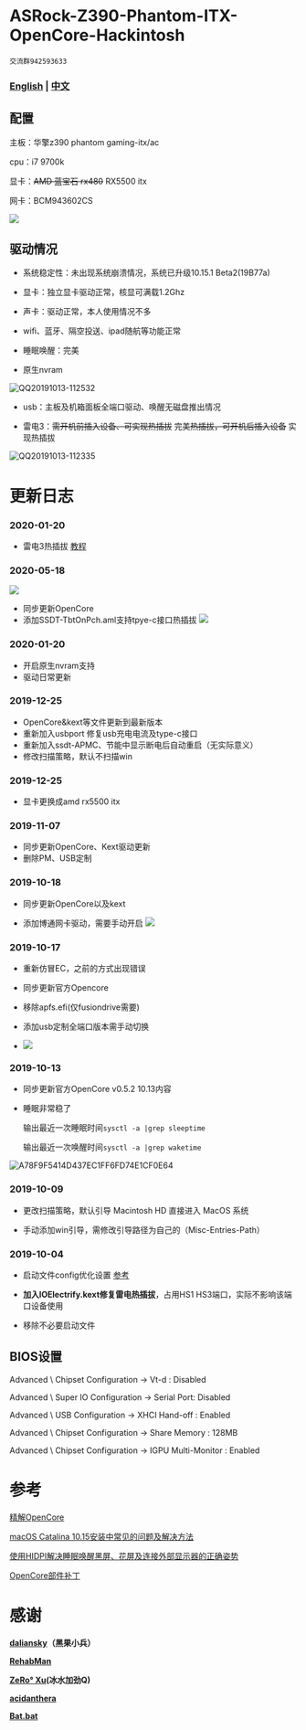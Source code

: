 # ASRock-Z390-Phantom-ITX-OpenCore-Hackintosh
`交流群942593633`
### [English](README.md) | [中文](README-zh.md)

## 配置

主板：华擎z390 phantom gaming-itx/ac

cpu：i7 9700k

显卡：~~AMD 蓝宝石 rx480~~ RX5500 itx

网卡：BCM943602CS

![](http://github.fangf.cc/mweb/15934410276957.jpg)

## 驱动情况
* 系统稳定性：未出现系统崩溃情况，系统已升级10.15.1 Beta2(19B77a)

* 显卡：独立显卡驱动正常，核显可满载1.2Ghz

* 声卡：驱动正常，本人使用情况不多

* wifi、蓝牙、隔空投送、ipad随航等功能正常

* 睡眠唤醒：完美

* 原生nvram


    
![QQ20191013-112532](http://github.fangf.cc/mweb/QQ20191013-112532.png)

* usb：主板及机箱面板全端口驱动、唤醒无磁盘推出情况

* 雷电3：~~需开机前插入设备、可实现热插拔~~ 完美~~热插拔，可开机后插入设备~~
实现热插拔


![QQ20191013-112335](http://github.fangf.cc/mweb/QQ20191013-112335.png)






# 更新日志


### 2020-01-20

* 雷电3热插拔 [教程](https://fangf.cc/2020/05/19/TB3/)

### 2020-05-18


![](http://github.fangf.cc/mweb/15898151330755.jpg)

* 同步更新OpenCore
* 添加SSDT-TbtOnPch.aml支持tpye-c接口热插拔
![](http://github.fangf.cc/mweb/15813651269056.jpg)


### 2020-01-20

* 开启原生nvram支持
* 驱动日常更新

### 2019-12-25

* OpenCore&kext等文件更新到最新版本
* 重新加入usbport 修复usb充电电流及type-c接口
* 重新加入ssdt-APMC、节能中显示断电后自动重启（无实际意义）
* 修改扫描策略，默认不扫描win

### 2019-12-25

* 显卡更换成amd rx5500 itx


### 2019-11-07

* 同步更新OpenCore、Kext驱动更新
* 删除PM、USB定制

### 2019-10-18

* 同步更新OpenCore以及kext

* 添加博通网卡驱动，需要手动开启
![](http://github.fangf.cc/mweb/15717383021286.png)


### 2019-10-17

* 重新仿冒EC，之前的方式出现错误

* 同步更新官方Opencore

* 移除apfs.efi(仅fusiondrive需要)

* 添加usb定制全端口版本需手动切换

* ![](http://github.fangf.cc/mweb/15712818344299.jpg)


### 2019-10-13

* 同步更新官方OpenCore v0.5.2 10.13内容

* 睡眠非常稳了

    输出最近一次睡眠时间`sysctl -a |grep sleeptime`
    
    输出最近一次唤醒时间`sysctl -a |grep waketime`

![A78F9F5414D437EC1FF6FD74E1CF0E64](http://github.fangf.cc/mweb/A78F9F5414D437EC1FF6FD74E1CF0E64.jpg)


### 2019-10-09

* 更改扫描策略，默认引导 Macintosh HD 直接进入 MacOS 系统

* 手动添加win引导，需修改引导路径为自己的（Misc-Entries-Path）

### 2019-10-04

* 启动文件config优化设置 [参考](https://insanelymacdiscord.github.io/Getting-Started-With-OpenCore/)

* **加入IOElectrify.kext修复雷电热插拔**，占用HS1 HS3端口，实际不影响该端口设备使用

* 移除不必要启动文件




## BIOS设置

Advanced \ Chipset Configuration → Vt-d : Disabled

Advanced \ Super IO Configuration → Serial Port: Disabled

Advanced \ USB Configuration → XHCI Hand-off : Enabled

Advanced \ Chipset Configuration → Share Memory : 128MB

Advanced \ Chipset Configuration → IGPU Multi-Monitor : Enabled


# 参考
[精解OpenCore](https://blog.daliansky.net/OpenCore-BootLoader.html)

[macOS Catalina 10.15安装中常见的问题及解决方法](https://blog.daliansky.net/Common-problems-and-solutions-in-macOS-Catalina-10.15-installation.html)

[使用HIDPI解决睡眠唤醒黑屏、花屏及连接外部显示器的正确姿势](https://blog.daliansky.net/Use-HIDPI-to-solve-sleep-wake-up-black-screen,-Huaping-and-connect-the-external-monitor-the-correct-posture.html)

[OpenCore部件补丁](https://github.com/daliansky/OC-little)


# 感谢
**[daliansky](https://github.com/daliansky)（黑果小兵）**

**[RehabMan](https://bitbucket.org/RehabMan/)**

**[ZeRo° Xu](https://github.com/xzhih)(冰水加劲Q)**

**[acidanthera](https://github.com/acidanthera/OpenCorePkg)**

**[Bat.bat](https://github.com/williambj1)**
